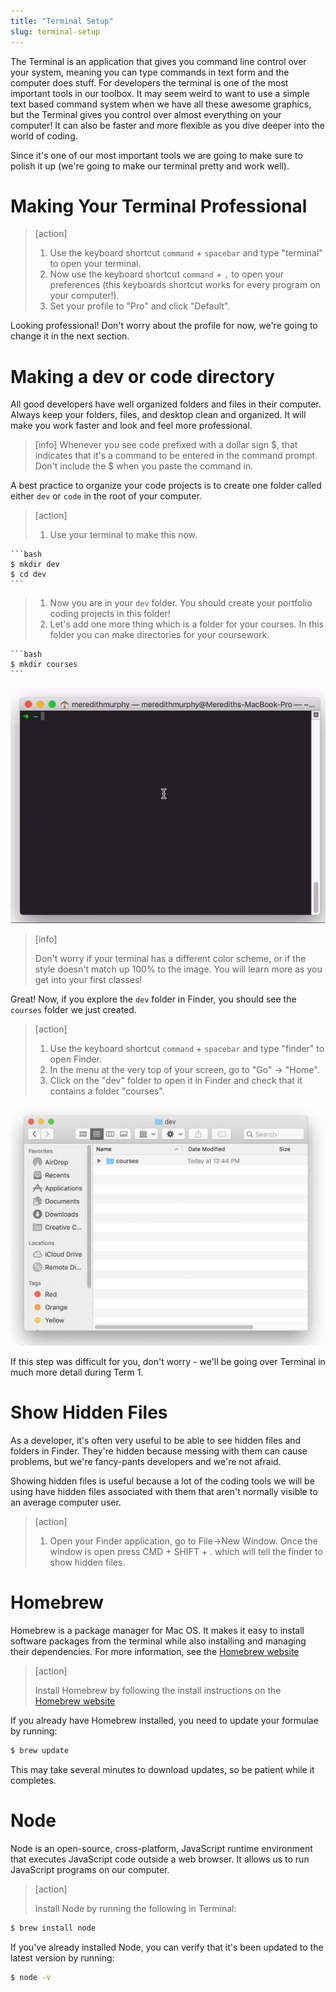 ```yaml
---
title: "Terminal Setup"
slug: terminal-setup
---
```


The Terminal is an application that gives you command line control over your system, meaning you can type commands in  text form and the computer does stuff. For developers the terminal is one of the most important tools in our toolbox. It may seem weird to want to use a simple text based command system when we have all these awesome graphics, but the Terminal gives you control over almost everything on your computer! It can also be faster and more flexible as you dive deeper into the world of coding.

Since it's one of our most important tools we are going to make sure to polish it up (we're going to make our terminal pretty and work well).

# Making Your Terminal Professional

> [action]
>
> 1. Use the keyboard shortcut `command` + `spacebar` and type "terminal" to open your terminal.
> 1. Now use the keyboard shortcut `command` + `,` to open your preferences (this keyboards shortcut works for every program on your computer!).
> 1. Set your profile to "Pro" and click "Default".

Looking professional! Don't worry about the profile for now, we're going to change it in the next section.

# Making a dev or code directory

All good developers have well organized folders and files in their computer. Always keep your folders, files, and desktop clean and organized. It will make you work faster and look and feel more professional.

> [info]
> Whenever you see code prefixed with a dollar sign $, that indicates that it's a command to be entered in the command prompt. Don't include the $ when you paste the command in.

A best practice to organize your code projects is to create one folder called either `dev` or `code` in the root of your computer.

> [action]
>
> 1. Use your terminal to make this now.
>
	```bash
	$ mkdir dev
	$ cd dev
	```
>
> 1. Now you are in your `dev` folder. You should create your portfolio coding projects in this folder!
> 1. Let's add one more thing which is a folder for your courses. In this folder you can make directories for your coursework.
>
	```bash
	$ mkdir courses
	```

![Terminal Dev Folder](make-dev-folder.gif)

> [info]
>
> Don't worry if your terminal has a different color scheme, or if the style doesn't match up 100% to the image. You will learn more as you get into your first classes!

Great! Now, if you explore the `dev` folder in Finder, you should see the `courses` folder we just created.

> [action]
>
> 1. Use the keyboard shortcut `command` + `spacebar` and type "finder" to open Finder.
> 1. In the menu at the very top of your screen, go to "Go" -> "Home".
> 1. Click on the "dev" folder to open it in Finder and check that it contains a folder "courses".

![Finder Courses Folder](finder-courses-folder.png)

If this step was difficult for you, don't worry - we'll be going over Terminal in much more detail during Term 1.

# Show Hidden Files

As a developer, it's often very useful to be able to see hidden files and folders in Finder. They're hidden because messing with them can cause problems, but we're fancy-pants developers and we're not afraid.

Showing hidden files is useful because a lot of the coding tools we will be using have hidden files associated with them that aren't normally visible to an average computer user.

> [action]
>
> 1. Open your Finder application, go to File->New Window. Once the window is open press CMD + SHIFT + . which will tell the finder to show hidden files.

<!-- -->

# Homebrew

Homebrew is a package manager for Mac OS. It makes it easy to install software packages from the terminal while also installing and managing their dependencies. For more information, see the [Homebrew website](http://brew.sh/)

> [action]
>
> Install Homebrew by following the install instructions on the [Homebrew website](http://brew.sh/)

If you already have Homebrew installed, you need to update your formulae by running:

```bash
$ brew update
```

This may take several minutes to download updates, so be patient while it completes.

# Node

Node is an open-source, cross-platform, JavaScript runtime environment that executes JavaScript code outside a web browser. It allows us to run JavaScript programs on our computer.

> [action]
>
> Install Node by running the following in Terminal:
>
```bash
$ brew install node
```

If you've already installed Node, you can verify that it's been updated to the latest version by running:

```bash
$ node -v
```

